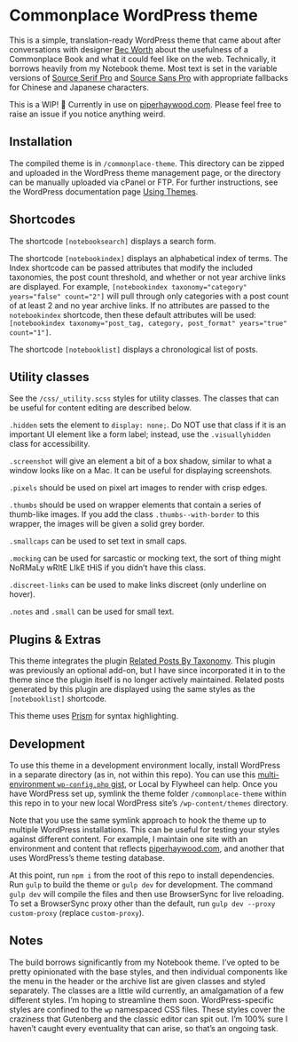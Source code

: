 # Commonplace WordPress theme

This is a simple, translation-ready WordPress theme that came about after conversations with designer [Bec Worth](http://www.youwouldlovethis.com/) about the usefulness of a Commonplace Book and what it could feel like on the web. Technically, it borrows heavily from my Notebook theme. Most text is set in the variable versions of [Source Serif Pro](https://github.com/adobe-fonts/source-serif-pro) and [Source Sans Pro](https://github.com/adobe-fonts/source-sans-pro) with appropriate fallbacks for Chinese and Japanese characters.

This is a WIP! 🚧 Currently in use on [piperhaywood.com](https://piperhaywood.com). Please feel free to raise an issue if you notice anything weird.

## Installation

The compiled theme is in `/commonplace-theme`. This directory can be zipped and uploaded in the WordPress theme management page, or the directory can be manually uploaded via cPanel or FTP. For further instructions, see the WordPress documentation page [Using Themes](https://wordpress.org/support/article/using-themes/#adding-new-themes-using-the-administration-screens).

## Shortcodes

The shortcode `[notebooksearch]` displays a search form.

The shortcode `[notebookindex]` displays an alphabetical index of terms. The Index shortcode can be passed attributes that modify the included taxonomies, the post count threshold, and whether or not year archive links are displayed. For example, `[notebookindex taxonomy="category" years="false" count="2"]` will pull through only categories with a post count of at least 2 and no year archive links. If no attributes are passed to the `notebookindex` shortcode, then these default attributes will be used: `[notebookindex taxonomy="post_tag, category, post_format" years="true" count="1"]`.

The shortcode `[notebooklist]` displays a chronological list of posts.

## Utility classes

See the `/css/_utility.scss` styles for utility classes. The classes that can be useful for content editing are described below.

`.hidden` sets the element to `display: none;`. Do NOT use that class if it is an important UI element like a form label; instead, use the `.visuallyhidden` class for accessibility.

`.screenshot` will give an element a bit of a box shadow, similar to what a window looks like on a Mac. It can be useful for displaying screenshots.

`.pixels` should be used on pixel art images to render with crisp edges.

`.thumbs` should be used on wrapper elements that contain a series of thumb-like images. If you add the class `.thumbs--with-border` to this wrapper, the images will be given a solid grey border.

`.smallcaps` can be used to set text in small caps.

`.mocking` can be used for sarcastic or mocking text, the sort of thing might NoRMaLy wRItE LIkE tHiS if you didn’t have this class.

`.discreet-links` can be used to make links discreet (only underline on hover).

`.notes` and `.small` can be used for small text.

## Plugins & Extras

This theme integrates the plugin [Related Posts By Taxonomy](https://en-gb.wordpress.org/plugins/related-posts-by-taxonomy/). This plugin was previously an optional add-on, but I have since incorporated it in to the theme since the plugin itself is no longer actively maintained. Related posts generated by this plugin are displayed using the same styles as the `[notebooklist]` shortcode.

This theme uses [Prism](https://prismjs.com/) for syntax highlighting.

## Development

To use this theme in a development environment locally, install WordPress in a separate directory (as in, not within this repo). You can use this [multi-environment `wp-config.php` gist](https://gist.github.com/piperhaywood/2a7217964335e22574784153eab1d38b), or Local by Flywheel can help. Once you have WordPress set up, symlink the theme folder `/commonplace-theme` within this repo in to your new local WordPress site’s `/wp-content/themes` directory.

Note that you use the same symlink approach to hook the theme up to multiple WordPress installations. This can be useful for testing your styles against different content. For example, I maintain one site with an environment and content that reflects [piperhaywood.com](https://piperhaywood.com), and another that uses WordPress’s theme testing database.

At this point, run `npm i` from the root of this repo to install dependencies. Run `gulp` to build the theme or `gulp dev` for development. The command `gulp dev` will compile the files and then use BrowserSync for live reloading. To set a BrowserSync proxy other than the default, run `gulp dev --proxy custom-proxy` (replace `custom-proxy`).

## Notes

The build borrows significantly from my Notebook theme. I’ve opted to be pretty opinionated with the base styles, and then individual components like the menu in the header or the archive list are given classes and styled separately. The classes are a little wild currently, an amalgamation of a few different styles. I’m hoping to streamline them soon. WordPress-specific styles are confined to the `wp` namespaced CSS files. These styles cover the craziness that Gutenberg and the classic editor can spit out. I’m 100% sure I haven’t caught every eventuality that can arise, so that’s an ongoing task.
